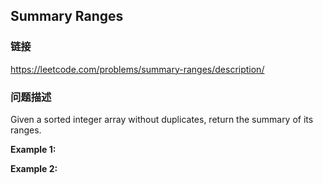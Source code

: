 ## Summary Ranges  
### 链接  
https://leetcode.com/problems/summary-ranges/description/  
### 问题描述
Given a sorted integer array without duplicates, return the summary of its ranges.

**Example 1:**

**Example 2:**

